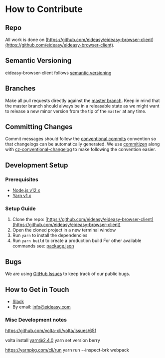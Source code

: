 # How to Contribute

## Repo
All work is done on [https://github.com/eideasy/eideasy-browser-client](https://github.com/eideasy/eideasy-browser-client).

## Semantic Versioning
eideasy-browser-client follows [semantic versioning](https://semver.org/)

## Branches
Make all pull requests directly against the [master branch](https://github.com/eideasy/eideasy-browser-client/tree/master).
Keep in mind that the master branch should always be in a releasable state as we might want to release a new minor version from the tip of the ``master`` at any time.

## Committing Changes
Commit messages should follow the [conventional commits](www.conventionalcommits.org) convention so that changelogs can be automatically generated.
We use [commitizen](https://github.com/commitizen/cz-cli) along with [cz-conventional-changelog](https://github.com/commitizen/cz-conventional-changelog) to
make following the convention easier.

## Development Setup

### Prerequisites
- [Node.js v12.x](https://nodejs.org/en/)
- [Yarn v1.x](https://classic.yarnpkg.com/lang/en/)

### Setup Guide
1. Clone the repo: [https://github.com/eideasy/eideasy-browser-client](https://github.com/eideasy/eideasy-browser-client)
2. Open the cloned project in a new terminal window
3. Run ``yarn`` to install the dependencies
4. Run ``yarn build`` to create a production build
   For other available commands see: [package.json](https://github.com/eideasy/eideasy-browser-client/blob/master/package.json)

## Bugs
We are using [GitHub Issues](https://github.com/eideasy/eideasy-browser-client/issues) to keep track of our public bugs.

## How to Get in Touch
- [Slack](https://join.slack.com/t/eideasypartners/shared_invite/zt-mjn4e6mb-TmjcSzyZf4hEc1qsBHOHdQ)
- By email: info@eideasy.com



### Misc Development notes
https://github.com/volta-cli/volta/issues/651

volta install yarn@2.4.0
yarn set version berry

https://yarnpkg.com/cli/run
yarn run --inspect-brk webpack
